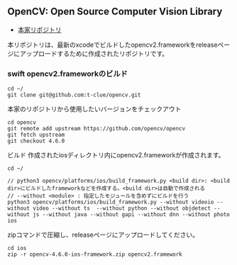 ## OpenCV: Open Source Computer Vision Library

- [本家リポジトリ](https://github.com/opencv/opencv)

本リポジトリは、最新のxcodeでビルドしたopencv2.frameworkをreleaseページにアップロードするために作成されたリポジトリです。

### swift opencv2.frameworkのビルド
```
cd ~/
git clone git@github.com:t-clue/opencv.git
```

本家のリポジトリから使用したいバージョンをチェックアウト
```
cd opencv
git remote add upstream https://github.com/opencv/opencv
git fetch upstream
git checkout 4.6.0
```

ビルド
作成されたiosディレクトリ内にopencv2.frameworkが作成されます。
```
cd ~/

// python3 opencv/platforms/ios/build_framework.py <build dir>: <build dir>にビルドしたframeworkなどを作成する。<build dir>は自動で作成される
// --without <module> : 指定したモジュールを含めずにビルドを行う
python3 opencv/platforms/ios/build_framework.py --without videoio --without video --without ts  --without python --without objdetect --without js --without java --without gapi --without dnn --without photo ios
```

zipコマンドで圧縮し、releaseページにアップロードしてください。
```
cd ios
zip -r opencv-4.6.0-ios-framework.zip opencv2.framework 
```
